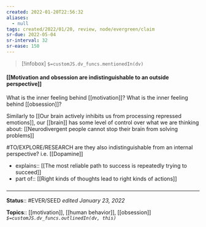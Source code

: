 ```yaml
---
created: 2022-01-20T22:56:32 
aliases:
  - null
tags: created/2022/01/20, review, node/evergreen/claim
sr-due: 2022-05-04
sr-interval: 32
sr-ease: 150
---
```

> [!infobox]
`$=customJS.dv_funcs.mentionedIn(dv)`

#### [[Motivation and obsession are indistinguishable to an outside perspective]] 

What is the inner feeling behind [[motivation]]? What is the inner feeling behind [[obsession]]?

Similarly to [[Our brain actively inhibits us from processing repressed emotions]], our [[brain]] has some level of control over what we are thinking about: [[Neurodivergent people cannot stop their brain from solving problems]]

#TO/EXPLORE/RESEARCH are they also indistinguishable from an internal perspective? i.e. [[Dopamine]]

- explains:: [[The most reliable path to success is repeatedly trying to succeed]]
- part of:: [[Right kinds of thoughts lead to right kinds of actions]]

### <hr class="footnote"/>

**Status**:: #EVER/SEED 
*edited January 23, 2022*

**Topics**:: [[motivation]], [[human behavior]], [[obsession]]
*`$=customJS.dv_funcs.outlinedIn(dv, this)`*
